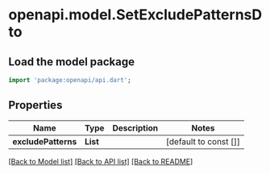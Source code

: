 # openapi.model.SetExcludePatternsDto

## Load the model package
```dart
import 'package:openapi/api.dart';
```

## Properties
Name | Type | Description | Notes
------------ | ------------- | ------------- | -------------
**excludePatterns** | **List<String>** |  | [default to const []]

[[Back to Model list]](../README.md#documentation-for-models) [[Back to API list]](../README.md#documentation-for-api-endpoints) [[Back to README]](../README.md)


